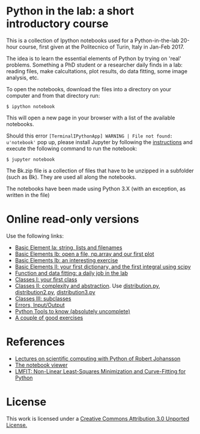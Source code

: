 Python in the lab: a short introductory course
==============================================

This is a collection of Ipython notebooks used for a Python-in-the-lab 20-hour course, first given at the Politecnico of Turin, Italy in Jan-Feb 2017.

The idea is to learn the essential elements of Python by trying on 'real' problems. Something a PhD student or a researcher daily finds in a lab: reading files, make calcultations, plot results, do data fitting, some image analysis, etc.

To open the notebooks, download the files into a directory on your computer and from that directory run:

    $ ipython notebook

This will open a new page in your browser with a list of the available notebooks.

Should this error `[TerminalIPythonApp] WARNING | File not found: u'notebook'` pop up, please install Jupyter by following the [instructions](http://jupyter.readthedocs.io/en/latest/install.html) and execute the following command to run the notebook:

    $ jupyter notebook

The Bk.zip file is a collection of files that have to be unzipped in a subfolder (such as Bk). They are used all along the notebooks.

The notebooks have been made using Python 3.X (with an exception, as written in the file)


Online read-only versions
=========================

Use the following links:

* [Basic Element Ia: string, lists and filenames](http://nbviewer.ipython.org/urls/raw.github.com/gdurin/Python-in-the-lab/master/Py_lectures_01_basicElements_a.ipynb)
* [Basic Elements Ib: open a file, np.array and our first plot](http://nbviewer.ipython.org/urls/raw.github.com/gdurin/Python-in-the-lab/master/Py_lectures_01_basicElements_b.ipynb)
* [Basic Elements Ib: an interesting exercise](http://nbviewer.ipython.org/urls/raw.github.com/gdurin/Python-in-the-lab/master/Py_lectures_01_basicElements_exercise.ipynb)
* [Basic Elements II: your first dictionary, and the first integral using scipy](http://nbviewer.ipython.org/urls/raw.github.com/gdurin/Python-in-the-lab/master/Py_lectures_02_basicElements.ipynb)
* [Function and data fitting: a daily job in the lab](http://nbviewer.ipython.org/urls/raw.github.com/gdurin/Python-in-the-lab/master/Py_lectures_03_Functions_and_data_fitting.ipynb)
* [Classes I: your first class](http://nbviewer.ipython.org/urls/raw.github.com/gdurin/Python-in-the-lab/master/Py_lectures_04_Classes_a.ipynb)
* [Classes II: complexity and abstraction](http://nbviewer.ipython.org/urls/raw.github.com/gdurin/Python-in-the-lab/master/Py_lectures_04_Classes_b.ipynb). Use [distribution.py](https://github.com/gdurin/Python-in-the-lab/blob/master/distributions.py), [distribution2.py](https://github.com/gdurin/Python-in-the-lab/blob/master/distributions2.py), [distribution3.py](https://github.com/gdurin/Python-in-the-lab/blob/master/distributions3.py) 
* [Classes III: subclasses](http://nbviewer.ipython.org/urls/raw.github.com/gdurin/Python-in-the-lab/master/Py_lectures_04_Classes_c.ipynb)
* [Errors, Input/Output](http://nbviewer.ipython.org/urls/raw.github.com/gdurin/Python-in-the-lab/master/Py_lectures_05_Errors_IO_tools_a.ipynb)
* [Python Tools to know (absolutely uncomplete)](http://nbviewer.ipython.org/urls/raw.github.com/gdurin/Python-in-the-lab/master/Py_lectures_05_Errors_IO_tools_b.ipynb)
* [A couple of good exercises](http://nbviewer.ipython.org/urls/raw.github.com/gdurin/Python-in-the-lab/master/Py_lectures_06_Problems.ipynb)

References
==========
* [Lectures on scientific computing with Python of Robert Johansson](https://github.com/jrjohansson/scientific-python-lectures)
* [The notebook viewer](http://nbviewer.jupyter.org/)
* [LMFIT: Non-Linear Least-Squares Minimization and Curve-Fitting for Python](https://lmfit.github.io/lmfit-py/model.html)

License
=======
This work is licensed under a [Creative Commons Attribution 3.0 Unported License.](http://creativecommons.org/licenses/by/3.0/)
